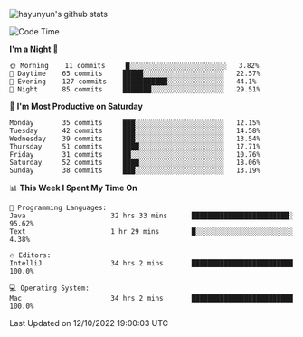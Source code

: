 
![hayunyun's github stats](https://github-readme-stats.vercel.app/api?username=hayunyun&show_icons=true)


<!--START_SECTION:waka-->
![Code Time](http://img.shields.io/badge/Code%20Time-497%20hrs%2055%20mins-blue)

**I'm a Night 🦉** 

```text
🌞 Morning    11 commits     █░░░░░░░░░░░░░░░░░░░░░░░░   3.82% 
🌆 Daytime    65 commits     █████░░░░░░░░░░░░░░░░░░░░   22.57% 
🌃 Evening    127 commits    ███████████░░░░░░░░░░░░░░   44.1% 
🌙 Night      85 commits     ███████░░░░░░░░░░░░░░░░░░   29.51%

```
📅 **I'm Most Productive on Saturday** 

```text
Monday       35 commits     ███░░░░░░░░░░░░░░░░░░░░░░   12.15% 
Tuesday      42 commits     ███░░░░░░░░░░░░░░░░░░░░░░   14.58% 
Wednesday    39 commits     ███░░░░░░░░░░░░░░░░░░░░░░   13.54% 
Thursday     51 commits     ████░░░░░░░░░░░░░░░░░░░░░   17.71% 
Friday       31 commits     ██░░░░░░░░░░░░░░░░░░░░░░░   10.76% 
Saturday     52 commits     ████░░░░░░░░░░░░░░░░░░░░░   18.06% 
Sunday       38 commits     ███░░░░░░░░░░░░░░░░░░░░░░   13.19%

```


📊 **This Week I Spent My Time On** 

```text
💬 Programming Languages: 
Java                     32 hrs 33 mins      ████████████████████████░   95.62% 
Text                     1 hr 29 mins        █░░░░░░░░░░░░░░░░░░░░░░░░   4.38%

🔥 Editors: 
IntelliJ                 34 hrs 2 mins       █████████████████████████   100.0%

💻 Operating System: 
Mac                      34 hrs 2 mins       █████████████████████████   100.0%

```


 Last Updated on 12/10/2022 19:00:03 UTC
<!--END_SECTION:waka-->

<!--
**hayunyun/hayunyun** is a ✨ _special_ ✨ repository because its `README.md` (this file) appears on your GitHub profile.

Here are some ideas to get you started:

- 🔭 I’m currently working on ...
- 🌱 I’m currently learning ...
- 👯 I’m looking to collaborate on ...
- 🤔 I’m looking for help with ...
- 💬 Ask me about ...
- 📫 How to reach me: ...
- 😄 Pronouns: ...
- ⚡ Fun fact: ...
-->
